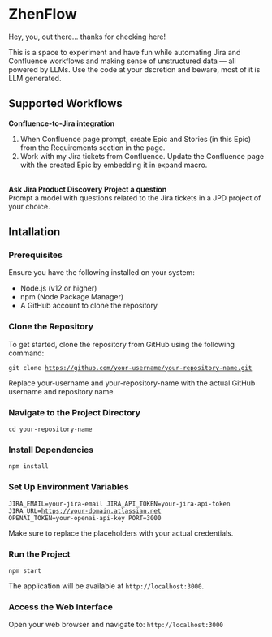 # ZhenFlow

Hey, you, out there... thanks for checking here!

This is a space to experiment and have fun while automating Jira and Confluence workflows and making sense of unstructured data — all powered by LLMs. Use the code at your dscretion and beware, most of it is LLM generated.

## Supported Workflows

<b>Confluence-to-Jira integration</b><br>
1. When Confluence page prompt, create Epic and Stories (in this Epic) from the Requirements section in the page.
2. Work with my Jira tickets from Confluence. Update the Confluence page with the created Epic by embedding it in expand macro.<br><br>

<b>Ask Jira Product Discovery Project a question</b><br>
Prompt a model with questions related to the Jira tickets in a JPD project of your choice.

## Intallation

### Prerequisites
Ensure you have the following installed on your system:

* Node.js (v12 or higher)
* npm (Node Package Manager)
* A GitHub account to clone the repository

### Clone the Repository
To get started, clone the repository from GitHub using the following command:

<code>git clone https://github.com/your-username/your-repository-name.git</code>

Replace your-username and your-repository-name with the actual GitHub username and repository name.

### Navigate to the Project Directory

<code>cd your-repository-name</code>

### Install Dependencies

<code>npm install</code>

### Set Up Environment Variables

<code>JIRA_EMAIL=your-jira-email
 JIRA_API_TOKEN=your-jira-api-token
 JIRA_URL=https://your-domain.atlassian.net
 OPENAI_TOKEN=your-openai-api-key
 PORT=3000
</code>

Make sure to replace the placeholders with your actual credentials.

### Run the Project

<code>npm start</code>

The application will be available at <code>http://localhost:3000</code>.

### Access the Web Interface

Open your web browser and navigate to: <code>http://localhost:3000</code>



